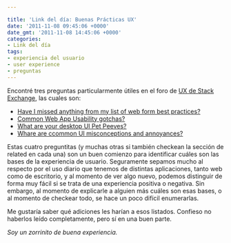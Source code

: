 ```yaml
---

title: 'Link del día: Buenas Prácticas UX'
date: '2011-11-08 09:45:06 +0000'
date_gmt: '2011-11-08 14:45:06 +0000'
categories:
- Link del día
tags:
- experiencia del usuario
- user experience
- preguntas
---
```


Encontré tres preguntas particularmente útiles en el foro de [UX de Stack Exchange](http://ux.stackexchange.com), las cuales son:

- [Have I missed anything from my list of web form best practices?](http://ux.stackexchange.com/questions/9898/have-i-missed-anything-from-my-list-of-web-form-best-practices)
- [Common Web App Usability gotchas?](http://ux.stackexchange.com/questions/343/common-web-app-usability-gotchas)
- [What are your desktop UI Pet Peeves?](http://ux.stackexchange.com/questions/906/what-are-your-desktop-ui-pet-peeves)
- [Whare are ccommon UI misconceptions and annoyances?](http://ux.stackexchange.com/questions/394/what-are-common-ui-misconceptions-and-annoyances)

Estas cuatro preguntitas (y muchas otras si también checkean la sección de related en cada una) son un buen comienzo para identificar cuáles son las bases de la experiencia de usuario. Seguramente sepamos mucho al respecto por el uso diario que tenemos de distintas aplicaciones, tanto web como de escritorio, y al momento de ver algo nuevo, podemos distinguir de forma muy fácil si se trata de una experiencia positiva o negativa. Sin embargo, al momento de explicarle a alguien más cuáles son esas bases, o al momento de checkear todo, se hace un poco difícil enumerarlas.

Me gustaría saber qué adiciones les harían a esos listados. Confieso no haberlos leído completamente, pero sí en una buen parte.

_Soy un zorrinito de buena experiencia._
